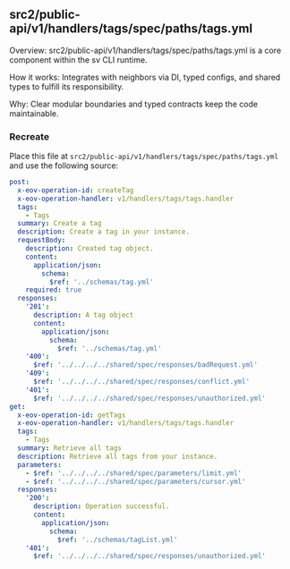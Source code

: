 ## src2/public-api/v1/handlers/tags/spec/paths/tags.yml

Overview: src2/public-api/v1/handlers/tags/spec/paths/tags.yml is a core component within the sv CLI runtime.

How it works: Integrates with neighbors via DI, typed configs, and shared types to fulfill its responsibility.

Why: Clear modular boundaries and typed contracts keep the code maintainable.

### Recreate

Place this file at `src2/public-api/v1/handlers/tags/spec/paths/tags.yml` and use the following source:

```yaml
post:
  x-eov-operation-id: createTag
  x-eov-operation-handler: v1/handlers/tags/tags.handler
  tags:
    - Tags
  summary: Create a tag
  description: Create a tag in your instance.
  requestBody:
    description: Created tag object.
    content:
      application/json:
        schema:
          $ref: '../schemas/tag.yml'
    required: true
  responses:
    '201':
      description: A tag object
      content:
        application/json:
          schema:
            $ref: '../schemas/tag.yml'
    '400':
      $ref: '../../../../shared/spec/responses/badRequest.yml'
    '409':
      $ref: '../../../../shared/spec/responses/conflict.yml'
    '401':
      $ref: '../../../../shared/spec/responses/unauthorized.yml'
get:
  x-eov-operation-id: getTags
  x-eov-operation-handler: v1/handlers/tags/tags.handler
  tags:
    - Tags
  summary: Retrieve all tags
  description: Retrieve all tags from your instance.
  parameters:
    - $ref: '../../../../shared/spec/parameters/limit.yml'
    - $ref: '../../../../shared/spec/parameters/cursor.yml'
  responses:
    '200':
      description: Operation successful.
      content:
        application/json:
          schema:
            $ref: '../schemas/tagList.yml'
    '401':
      $ref: '../../../../shared/spec/responses/unauthorized.yml'

```
